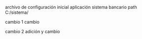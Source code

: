 archivo de configuración inicial aplicación sistema bancario 
path C:/sistema/

cambio 1 cambio 

cambio 2 adición y cambio 

